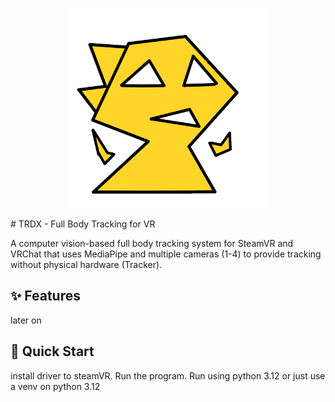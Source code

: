 <p align="center">
  <img src="https://raw.githubusercontent.com/Artbyo3/trdx/refs/heads/main/trdx/assets/splash/loading.png" alt="trdx" width="320" height="320" />
</p>
# TRDX - Full Body Tracking for VR

A computer vision-based full body tracking system for SteamVR and VRChat that uses MediaPipe and multiple cameras (1-4) to provide tracking without physical hardware (Tracker).

## ✨ Features

later on 

## 🚀 Quick Start
install driver to steamVR.
Run the program.
Run using python 3.12 or just use a venv on python 3.12
